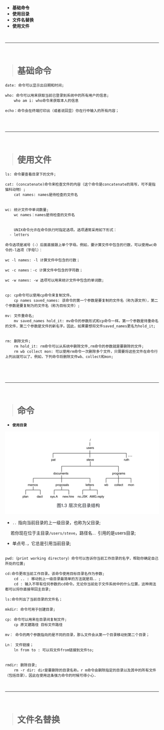 - **基础命令**
- **使用目录**
- **文件名替换**
- **使用文件**




<br/>

***
<br/>

># 基础命令

```
date: 命令可以显示出日期和时间;

who: 命令可以用来获取当前已登录到系统中的所有用户的信息;
	who am i: who命令来获取本人的信息
	
echo：命令会在终端打印出（或者说回显）你在行中输入的所有内容；


```




<br/>

***
<br/>

># 使用文件

```
ls: 命令要查看目录下的文件;

cat: (concatenate)命令来检查文件的内容（这个命令是concatenate的简写，可不是指猫科动物）;
	cat names: names是待检查的文件名


wc: 统计文件中单词数量;
	wc names：names是待检查的文件名
	
	
	UNIX命令允许在命令执行时指定选项。选项通常采用如下形式：
  - letters
  
命令选项是减号（-）后面直接跟上单个字母。例如，要计算文件中包含的行数，可以使用wc命令的-l选项（字母l）：

wc -l names: -l 计算文件中包含的行数；

wc -c names：-c 计算文件中包含的字符数；

wc -w names: -w 选项可以用来统计文件中包含的单词数;


cp: cp命令可以使用cp命令来复制文件。
	cp names saved_names: 该命令的第一个参数是要复制的文件名（称为源文件），第二个参数是要复制为的文件名（称为目标文件）;

mv: 文件重命名;
	mv saved_names hold_it: mv命令的参数形式和cp命令一样。第一个参数是待重命名的文件，第二个参数是文件的新名字。因此，如果要想将文件saved_names更名为hold_it;
	
	
rm: 删除文件;
	rm hold_it: rm命令可以从系统中删除文件,rm命令的参数就是要删除的文件;
	rm wb collect mon: 可以使用rm命令一次删除多个文件，只需要将这些文件在命令行上列出就可以了。例如，下列命令将删除文件wb、collect和mon;



```



<br/>

***
<br/>


># 命令


- **`使用目录`**

![z6](https://raw.githubusercontent.com/harleyGit/StudyNotes/master/Pictures/z6.png)


- `.．`指向当前目录的上一级目录，也称为父目录;

&emsp; 若你现在位于主目录`/users/steve`，路径名`．．`引用的是users目录;

- 单点号`．`，它总是引用当前目录;


```

pwd:（print working directory）命令可以告诉你当前工作目录的名字，帮助你确定自己所处的位置;

cd:命令更改当前工作目录。该命令使用目标目录名作为参数;
	cd .. : 移动到上一级目录最简单的方法就是将．．;
	cd : 输入不带有任何参数的cd命令。无论你当前处于文件系统中的什么位置，这种用法都可以将你直接带回主目录;

ls:命令列出了当前目录的文件名；

mkdir: 命令可用于创建目录;

cp: 命令可以用来在目录间复制文件;
	cp 原文建路径 目标文件路径
	
mv： 命令的两个参数指向的是不同的目录，那么文件会从第一个目录移动到第二个目录；

Ln： 文件链接；
	ln from to : 可以将文件from链接到文件to;
	
	
rmdir: 删除目录;
	rm -r dir: dir是要删除的目录名称。r m命令会删除指定的目录以及其中的所有文件（包括目录），因此在使用这条强力命令的时候可得小心.

```

<br/>

***
<br/>

># 文件名替换

